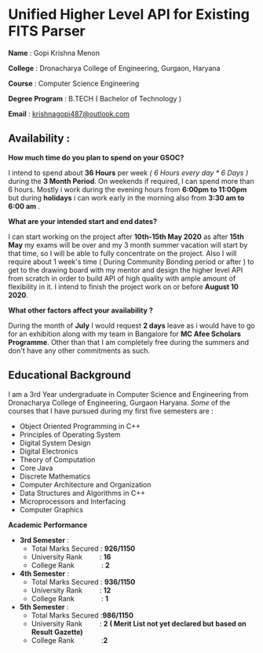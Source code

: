 
# Unified Higher Level API for Existing FITS Parser

**Name** : Gopi Krishna Menon

**College** : Dronacharya College of Engineering, Gurgaon, Haryana

**Course** : Computer Science Engineering

**Degree Program** : B.TECH ( Bachelor of Technology )

**Email** : krishnagopi487@outlook.com

## Availability : 

**How much time do you plan to spend on your GSOC?**

 I intend to spend about **36 Hours** per week *( 6 Hours every day * 6 Days )*  during the **3 Month Period**.  On weekends if required, I can spend more than 6 hours.  Mostly i work during the evening hours from  **6:00pm to 11:00pm** but during **holidays** i can work early in the morning also from **3:30 am to 6:00 am** .

**What are your intended start and end dates?**

I can start working on the project after **10th-15th May 2020** as after **15th May** my exams will be over and my 3 month  summer vacation will start by that time, so I will be able to fully concentrate on the project. Also I will require about 1 week's time ( During Community Bonding period or after ) to get to the drawing board with my mentor and design the higher level API from scratch in order to build API of high quality with ample amount of flexibility in it.  I intend to finish the project work on or before **August 10 2020**.

**What other factors affect your availability ?**

During the month of **July** I would request  **2 days** leave as i would have to go for an exhibition along with my team in Bangalore for **MC Afee Scholars Programme**. Other than that I am completely free during the summers and don't have any other commitments as such.

## Educational Background
I am a 3rd Year undergraduate in Computer Science and Engineering from Dronacharya College of Engineering, Gurgaon Haryana. *Some* of the courses that I have pursued during my first five semesters are :

 - Object Oriented Programming in C++
 - Principles of Operating System
 - Digital System Design
 - Digital Electronics
 - Theory of Computation
 - Core Java
 - Discrete Mathematics 
 - Computer Architecture and Organization
 - Data Structures and Algorithms in C++
 - Microprocessors and Interfacing
 - Computer Graphics

**Academic Performance**

 - **3rd Semester** :
	 - Total Marks Secured : **926/1150** 
	 - University Rank&nbsp;&nbsp;&nbsp;&nbsp;&nbsp;&nbsp;&nbsp;&nbsp;&nbsp;: **16**
	 - College Rank				&nbsp;&nbsp;&nbsp;&nbsp;&nbsp;&nbsp;&nbsp;&nbsp;&nbsp;&nbsp;&nbsp;&nbsp; :  **2**
 - **4th Semester** :
	 - Total Marks Secured : **936/1150** 
	 - University Rank&nbsp;&nbsp;&nbsp;&nbsp;&nbsp;&nbsp;&nbsp;&nbsp;			: **12**
	 - College Rank			&nbsp;&nbsp;&nbsp;&nbsp;&nbsp;&nbsp;&nbsp;&nbsp;&nbsp;&nbsp;&nbsp;&nbsp;&nbsp;: **1**
 - **5th Semester** :
	 - Total Marks Secured :**986/1150** 
	 - University Rank		&nbsp;&nbsp;&nbsp;&nbsp;&nbsp;&nbsp;&nbsp;	: **2 ( Merit List not yet declared but based on Result Gazette)**
	 - College Rank		&nbsp;&nbsp;&nbsp;&nbsp;&nbsp;&nbsp;&nbsp;&nbsp;&nbsp;&nbsp;&nbsp;&nbsp;		:**2**


<!--stackedit_data:
eyJoaXN0b3J5IjpbLTIxNDMwNjAzMzksNDE5MDQ3Njk1LC0xMD
M2MTY0ODIsLTQwODcyMjI1LDEzMzgwODU4MTUsLTE5MDU1NzY3
MTgsMzUzNTA0MzIzLC0xNjA0MjE3Mzc5LDU2NjcyOTE5MSw3Mz
k2NDI1NjgsNjE3NTUxNzIwLC0xNjM0NzYxMjU1XX0=
-->